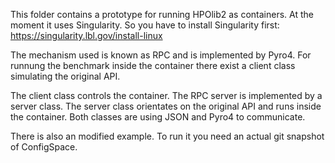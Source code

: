 This folder contains a prototype for running HPOlib2 as containers. At the
moment it uses Singularity. So you have to install Singularity first:
https://singularity.lbl.gov/install-linux

The mechanism used is known as RPC and is implemented by Pyro4. For runnung the
benchmark inside the container there exist a client class simulating the
original API.

The client class controls the container. The RPC server is implemented by
a server class. The server class orientates on the original API and runs inside
the container. Both classes are using JSON and Pyro4 to communicate.

There is also an modified example. To run it you need an actual git snapshot of
ConfigSpace.
